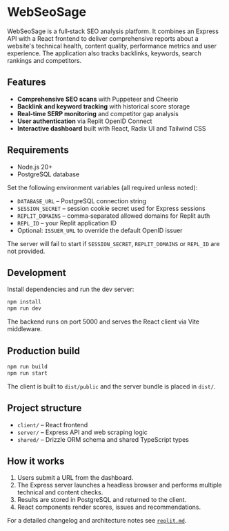 # WebSeoSage

WebSeoSage is a full‑stack SEO analysis platform. It combines an Express API with a React frontend to deliver comprehensive reports about a website's technical health, content quality, performance metrics and user experience. The application also tracks backlinks, keywords, search rankings and competitors.

## Features
- **Comprehensive SEO scans** with Puppeteer and Cheerio
- **Backlink and keyword tracking** with historical score storage
- **Real‑time SERP monitoring** and competitor gap analysis
- **User authentication** via Replit OpenID Connect
- **Interactive dashboard** built with React, Radix UI and Tailwind CSS

## Requirements
- Node.js 20+
- PostgreSQL database

Set the following environment variables (all required unless noted):
- `DATABASE_URL` – PostgreSQL connection string
- `SESSION_SECRET` – session cookie secret used for Express sessions
- `REPLIT_DOMAINS` – comma‑separated allowed domains for Replit auth
- `REPL_ID` – your Replit application ID
- Optional: `ISSUER_URL` to override the default OpenID issuer

The server will fail to start if `SESSION_SECRET`, `REPLIT_DOMAINS` or `REPL_ID` are not provided.

## Development
Install dependencies and run the dev server:
```bash
npm install
npm run dev
```
The backend runs on port 5000 and serves the React client via Vite middleware.

## Production build
```bash
npm run build
npm run start
```
The client is built to `dist/public` and the server bundle is placed in `dist/`.

## Project structure
- `client/` – React frontend
- `server/` – Express API and web scraping logic
- `shared/` – Drizzle ORM schema and shared TypeScript types

## How it works
1. Users submit a URL from the dashboard.
2. The Express server launches a headless browser and performs multiple technical and content checks.
3. Results are stored in PostgreSQL and returned to the client.
4. React components render scores, issues and recommendations.

For a detailed changelog and architecture notes see [`replit.md`](replit.md).

